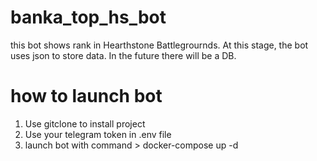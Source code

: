 # banka_top_hs_bot
this bot shows rank in Hearthstone Battlegrournds.
At this stage, the bot uses json to store data. In the future there will be a DB.
# how to launch bot
1. Use gitclone to install project
2. Use your telegram token in .env file
3. launch bot with command > docker-compose up -d
